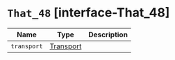 # `That_48` [interface-That_48]

| Name | Type | Description |
| - | - | - |
| `transport` | [Transport](./Transport.md) | &nbsp; |
